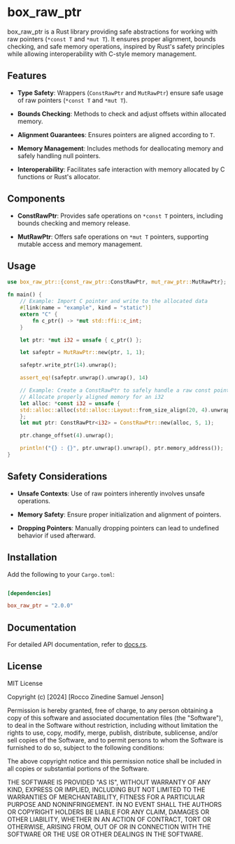 # box_raw_ptr

box_raw_ptr is a Rust library providing safe abstractions for working with raw pointers (`*const T` and `*mut T`). It ensures proper alignment, bounds checking, and safe memory operations, inspired by Rust's safety principles while allowing interoperability with C-style memory management.

## Features

- **Type Safety**: Wrappers (`ConstRawPtr` and `MutRawPtr`) ensure safe usage of raw pointers (`*const T` and `*mut T`).

- **Bounds Checking**: Methods to check and adjust offsets within allocated memory.

- **Alignment Guarantees**: Ensures pointers are aligned according to `T`.

- **Memory Management**: Includes methods for deallocating memory and safely handling null pointers.

- **Interoperability**: Facilitates safe interaction with memory allocated by C functions or Rust's allocator.

## Components

- **ConstRawPtr**: Provides safe operations on `*const T` pointers, including bounds checking and memory release.

- **MutRawPtr**: Offers safe operations on `*mut T` pointers, supporting mutable access and memory management.

## Usage

```rust
use box_raw_ptr::{const_raw_ptr::ConstRawPtr, mut_raw_ptr::MutRawPtr};

fn main() {
    // Example: Import C pointer and write to the allocated data
    #[link(name = "example", kind = "static")]
    extern "C" {
        fn c_ptr() -> *mut std::ffi::c_int;
    }

    let ptr: *mut i32 = unsafe { c_ptr() };

    let safeptr = MutRawPtr::new(ptr, 1, 1);

    safeptr.write_ptr(14).unwrap();

    assert_eq!(safeptr.unwrap().unwrap(), 14)

    // Example: Create a ConstRawPtr to safely handle a raw const pointer
    // Allocate properly aligned memory for an i32
    let alloc: *const i32 = unsafe { 
    std::alloc::alloc(std::alloc::Layout::from_size_align(20, 4).unwrap()) as *const i32 
    };
    let mut ptr: ConstRawPtr<i32> = ConstRawPtr::new(alloc, 5, 1);

    ptr.change_offset(4).unwrap();

    println!("{} : {}", ptr.unwrap().unwrap(), ptr.memory_address());
}
```

## Safety Considerations

- **Unsafe Contexts**: Use of raw pointers inherently involves unsafe operations.

- **Memory Safety**: Ensure proper initialization and alignment of pointers.

- **Dropping Pointers**: Manually dropping pointers can lead to undefined behavior if used afterward.

## Installation

Add the following to your `Cargo.toml`:

```toml

[dependencies]

box_raw_ptr = "2.0.0"

```

## Documentation

For detailed API documentation, refer to [docs.rs](https://docs.rs/box_raw_ptr/latest/box_raw_ptr/).

## License

MIT License

Copyright (c) [2024] [Rocco Zinedine Samuel Jenson]

Permission is hereby granted, free of charge, to any person obtaining a copy
of this software and associated documentation files (the "Software"), to deal
in the Software without restriction, including without limitation the rights
to use, copy, modify, merge, publish, distribute, sublicense, and/or sell
copies of the Software, and to permit persons to whom the Software is
furnished to do so, subject to the following conditions:

The above copyright notice and this permission notice shall be included in all
copies or substantial portions of the Software.

THE SOFTWARE IS PROVIDED "AS IS", WITHOUT WARRANTY OF ANY KIND, EXPRESS OR
IMPLIED, INCLUDING BUT NOT LIMITED TO THE WARRANTIES OF MERCHANTABILITY,
FITNESS FOR A PARTICULAR PURPOSE AND NONINFRINGEMENT. IN NO EVENT SHALL THE
AUTHORS OR COPYRIGHT HOLDERS BE LIABLE FOR ANY CLAIM, DAMAGES OR OTHER
LIABILITY, WHETHER IN AN ACTION OF CONTRACT, TORT OR OTHERWISE, ARISING FROM,
OUT OF OR IN CONNECTION WITH THE SOFTWARE OR THE USE OR OTHER DEALINGS IN THE
SOFTWARE.
